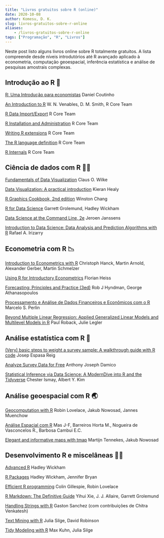 ```yaml
---
title: "Livros gratuitos sobre R (online)"
date: 2020-10-08
author: Komesu, D. K.
slug: livros-gratuitos-sobre-r-online
aliases:
    - /livros-gratuitos-sobre-r-online
tags: ["Programação", "R", "Livros"]
---
```


Neste post listo alguns livros online sobre R totalmente gratuitos. A lista compreende desde níveis introdutórios até R avançado aplicado à econometria, computação geoespacial, inferência estatística e análise de pesquisas amostrais complexas.

<!--more-->

## Introdução ao R 🐣

[R: Uma Introdução para economistas](https://danmrc.github.io/R-para-Economistas/) Daniel Coutinho

[An Introduction to R](http://colinfay.me/intro-to-r/) W. N. Venables, D. M. Smith, R Core Team

[R Data Import/Export](http://colinfay.me/r-data-import-export/) R Core Team

[R Installation and Administration](http://colinfay.me/r-installation-administration/) R Core Team

[Writing R extensions](http://colinfay.me/writing-r-extensions/) R Core Team

[The R language definition](http://colinfay.me/r-language-definition/) R Core Team

[R Internals](http://colinfay.me/r-internals/) R Core Team

## Ciência de dados com R 👨‍🔬

[Fundamentals of Data Visualization](https://clauswilke.com/dataviz/) Claus O. Wilke

[Data Visualization: A practical introduction](https://socviz.co/) Kieran Healy

[R Graphics Cookbook, 2nd edition](https://r-graphics.org/) Winston Chang

[R for Data Science](https://r4ds.had.co.nz/) Garrett Grolemund, Hadley Wickham

[Data Science at the Command Line, 2e](https://www.datascienceatthecommandline.com/2e/) Jeroen Janssens

[Introduction to Data Science: Data Analysis and Prediction Algorithms with R](https://rafalab.github.io/dsbook/) Rafael A. Irizarry

## Econometria com R 📉

[Introduction to Econometrics with R](https://www.econometrics-with-r.org/) Christoph Hanck, Martin Arnold, Alexander Gerber, Martin Schmelzer

[Using R for Introductory Econometrics](http://www.urfie.net/) Florian Heiss

[Forecasting: Principles and Practice (3ed)](https://otexts.com/fpp3/) Rob J Hyndman, George Athanasopoulos

[Processamento e Análise de Dados Financeiros e Econômicos com o R](https://www.msperlin.com/padfeR/) Marcelo S. Perlin

[Beyond Multiple Linear Regression: Applied Generalized Linear Models and Multilevel Models in R](https://bookdown.org/roback/bookdown-BeyondMLR/) Paul Roback, Julie Legler

## Análise estatística com R 🔢

[(Very) basic steps to weight a survey sample: A walkthrough guide with R code](https://bookdown.org/jespasareig/Book_How_to_weight_a_survey/) Josep Espasa Reig

[Analyze Survey Data for Free](http://asdfree.com/) Anthony Joseph Damico

[Statistical Inference via Data Science: A ModernDive into R and the Tidyverse](https://moderndive.com/) Chester Ismay, Albert Y. Kim

## Análise geoespacial com R 🌏

[Geocomputation with R](https://geocompr.robinlovelace.net/) Robin Lovelace, Jakub Nowosad, Jannes Muenchow

[Análise Espacial com R](https://geosaber.github.io/ebooks/) Mas J-F, Barreiros Horta M., Nogueira de Vasconcelos R., Barbosa Cambui E.C.

[Elegant and informative maps with&nbsp;tmap](https://r-tmap.github.io/tmap-book/) Martijn Tennekes, Jakub Nowosad

## Desenvolvimento R e miscelâneas 🐱‍👤

[Advanced R](https://adv-r.hadley.nz/) Hadley Wickham

[R Packages](https://r-pkgs.org/) Hadley Wickham, Jennifer Bryan

[Efficient R programming](https://bookdown.org/csgillespie/efficientR/) Colin Gillespie, Robin Lovelace

[R Markdown: The Definitive Guide](https://bookdown.org/yihui/rmarkdown/) Yihui Xie, J. J. Allaire, Garrett Grolemund

[Handling Strings with R](https://www.gastonsanchez.com/r4strings/) Gaston Sanchez (com contribuições de Chitra Venkatesh)

[Text Mining with R](https://www.tidytextmining.com/index.html) Julia Silge, David Robinson

[Tidy Modeling with R](https://www.tmwr.org/) Max Kuhn, Julia Silge
